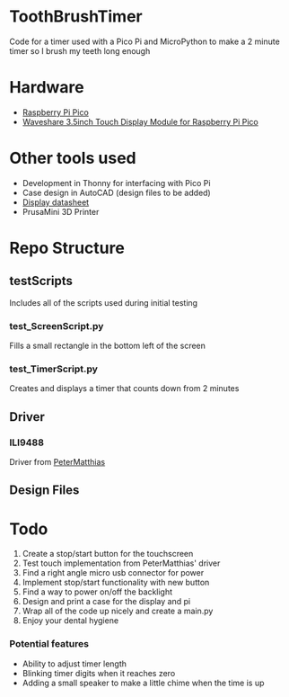 # ToothBrushTimer
Code for a timer used with a Pico Pi and MicroPython to make a 2 minute timer so I brush my teeth long enough

# Hardware
- [Raspberry Pi Pico](https://littlebirdelectronics.com.au/products/raspberry-pi-pico-raspberry-pi-pico-with-headers-microusb-cable)
- [Waveshare 3.5inch Touch Display Module for Raspberry Pi Pico](https://littlebirdelectronics.com.au/products/3-5inch-touch-display-module-for-raspberry-pi-pico-65k-colours-480-320-spi)

# Other tools used
- Development in Thonny for interfacing with Pico Pi
- Case design in AutoCAD (design files to be added)
- [Display datasheet](https://www.waveshare.com/w/upload/2/2d/ILI9488_Data_Sheet.pdf)
- PrusaMini 3D Printer

# Repo Structure

## testScripts
Includes all of the scripts used during initial testing
### test_ScreenScript.py
Fills a small rectangle in the bottom left of the screen
### test_TimerScript.py
Creates and displays a timer that counts down from 2 minutes

## Driver
### ILI9488
Driver from [PeterMatthias](https://github.com/PeterMatthias/Pico_ILI9488/)

## Design Files

# Todo
1. Create a stop/start button for the touchscreen
2. Test touch implementation from PeterMatthias' driver
3. Find a right angle micro usb connector for power
4. Implement stop/start functionality with new button
5. Find a way to power on/off the backlight
6. Design and print a case for the display and pi
7. Wrap all of the code up nicely and create a main.py
8. Enjoy your dental hygiene

### Potential features
- Ability to adjust timer length
- Blinking timer digits when it reaches zero
- Adding a small speaker to make a little chime when the time is up
